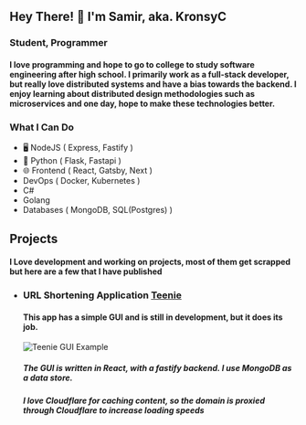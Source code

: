 ## Hey There! 👋 I'm Samir, aka. KronsyC

### Student, Programmer

#### I love programming and hope to go to college to study software engineering after high school. I primarily work as a full-stack developer, but really love distributed systems and have a bias towards the backend. I enjoy learning about distributed design methodologies such as microservices and one day, hope to make these technologies better.

### What I Can Do
- 🖥️ NodeJS ( Express, Fastify )
- 🐍 Python ( Flask, Fastapi )
- 🌐 Frontend ( React, Gatsby, Next )
- DevOps ( Docker, Kubernetes )
- C#
- Golang
- Databases ( MongoDB, SQL(Postgres) )

## Projects
#### I Love development and working on projects, most of them get scrapped but here are a few that I have published
- ### URL Shortening Application **[Teenie](https://teenie.ml)**
  #### This app has a simple GUI and is still in development, but it does its job.
  ![Teenie GUI Example](https://raw.githubusercontent.com/KronsyC/KronsyC/main/Teenie.png)
  ##### The GUI is written in React, with a fastify backend. I use MongoDB as a data store.
  ##### I love Cloudflare for caching content, so the domain is proxied through Cloudflare to increase loading speeds
